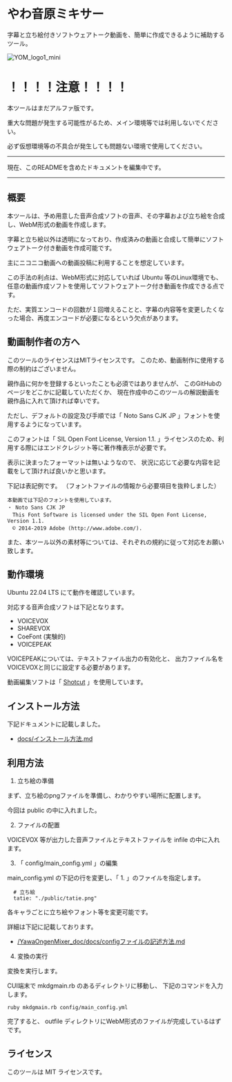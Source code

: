 # やわ音原ミキサー
字幕と立ち絵付きソフトウェアトーク動画を、簡単に作成できるように補助するツール。

![YOM_logo1_mini](https://user-images.githubusercontent.com/120317207/216934789-42f1cda6-cb4d-4601-a615-9c285a6f03de.png)


# ！！！！注意！！！！

本ツールはまだアルファ版です。

重大な問題が発生する可能性がるため、メイン環境等では利用しないでください。

必ず仮想環境等の不具合が発生しても問題ない環境で使用してください。

---

現在、このREADMEを含めたドキュメントを編集中です。


---

## 概要

本ツールは、予め用意した音声合成ソフトの音声、その字幕および立ち絵を合成し、WebM形式の動画を作成します。

字幕と立ち絵以外は透明になっており、作成済みの動画と合成して簡単にソフトウェアトーク付き動画を作成可能です。

主にニコニコ動画への動画投稿に利用することを想定しています。

この手法の利点は、WebM形式に対応していれば Ubuntu 等のLinux環境でも、任意の動画作成ソフトを使用してソフトウェアトーク付き動画を作成できる点です。

ただ、実質エンコードの回数が１回増えることと、字幕の内容等を変更したくなった場合、再度エンコードが必要になるという欠点があります。


## 動画制作者の方へ

このツールのライセンスはMITライセンスです。
このため、動画制作に使用する際の制約はございません。

親作品に何かを登録するといったことも必須ではありませんが、
このGitHubのページをどこかに記載していただくか、
現在作成中のこのツールの解説動画を親作品に入れて頂ければ幸いです。


ただし、デフォルトの設定及び手順では「 Noto Sans CJK JP 」フォントを使用するようになっています。

このフォントは「 SIL Open Font License, Version 1.1. 」ライセンスのため、利用する際にはエンドクレジット等に著作権表示が必要です。

表示に決まったフォーマットは無いようなので、
状況に応じて必要な内容を記載をして頂ければ良いかと思います。

下記は表記例です。
（フォントファイルの情報から必要項目を抜粋しました）
```
本動画では下記のフォントを使用しています。
・ Noto Sans CJK JP 
　This Font Software is licensed under the SIL Open Font License, Version 1.1.
　© 2014-2019 Adobe (http://www.adobe.com/).
```

また、本ツール以外の素材等については、それぞれの規約に従って対応をお願い致します。




## 動作環境

Ubuntu 22.04 LTS にて動作を確認しています。

対応する音声合成ソフトは下記となります。

- VOICEVOX
- SHAREVOX
- CoeFont (実験的)
- VOICEPEAK

VOICEPEAKについては、テキストファイル出力の有効化と、
出力ファイル名をVOICEVOXと同じに設定する必要があります。

動画編集ソフトは「 [Shotcut](https://www.shotcut.org/) 」を使用しています。


## インストール方法

下記ドキュメントに記載しました。

- [docs/インストール方法.md](https://github.com/Usagno8su/YawaOngenMixer_doc/blob/main/docs/%E3%82%A4%E3%83%B3%E3%82%B9%E3%83%88%E3%83%BC%E3%83%AB%E6%96%B9%E6%B3%95.md)



## 利用方法

1. 立ち絵の準備

まず、立ち絵のpngファイルを準備し、わかりやすい場所に配置します。

今回は public の中に入れました。


2. ファイルの配置

VOICEVOX 等が出力した音声ファイルとテキストファイルを infile の中に入れます。

3. 「 config/main_config.yml 」の編集

main_config.yml の下記の行を変更し、「 1. 」のファイルを指定します。

```
  # 立ち絵
  tatie: "./public/tatie.png"
```

各キャラごとに立ち絵やフォント等を変更可能です。

詳細は下記に記載しております。

- [/YawaOngenMixer_doc/docs/configファイルの記述方法.md](https://github.com/Usagno8su/YawaOngenMixer_doc/blob/main/docs/config%E3%83%95%E3%82%A1%E3%82%A4%E3%83%AB%E3%81%AE%E8%A8%98%E8%BF%B0%E6%96%B9%E6%B3%95.md)



4. 変換の実行

変換を実行します。

CUI端末で mkdgmain.rb のあるディレクトリに移動し、
下記のコマンドを入力します。

```
ruby mkdgmain.rb config/main_config.yml
```

完了すると、 outfile ディレクトリにWebM形式のファイルが完成しているはずです。






## ライセンス

このツールは MIT ライセンスです。
